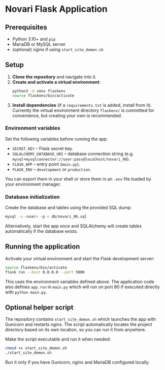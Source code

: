 # Novari Flask Application

## Prerequisites

- Python 3.10+ and `pip`
- MariaDB or MySQL server
- (optional) nginx if using `start_site_demon.sh`

## Setup

1. **Clone the repository** and navigate into it.
2. **Create and activate a virtual environment**:
   ```bash
   python3 -m venv flaskenv
   source flaskenv/bin/activate
   ```
3. **Install dependencies** (if a `requirements.txt` is added, install from it). Currently the virtual environment directory `flaskenv/` is committed for convenience, but creating your own is recommended.

### Environment variables

Set the following variables before running the app:

- `SECRET_KEY` – Flask secret key.
- `SQLALCHEMY_DATABASE_URI` – database connection string (e.g. `mysql+mysqlconnector://user:pass@localhost/novari_06`).
- `FLASK_APP` – entry point (`main.py`).
- `FLASK_ENV` – `development` or `production`.

You can export them in your shell or store them in an `.env` file loaded by your environment manager.

### Database initialization

Create the database and tables using the provided SQL dump:

```bash
mysql -u <user> -p < db/novari_06.sql
```

Alternatively, start the app once and SQLAlchemy will create tables automatically if the database exists.

## Running the application

Activate your virtual environment and start the Flask development server:

```bash
source flaskenv/bin/activate
flask run --host 0.0.0.0 --port 5000
```

This uses the environment variables defined above. The application code also defines `app.run` in `main.py` which will run on port 80 if executed directly with `python main.py`.

## Optional helper script

The repository contains `start_site_demon.sh` which launches the app with Gunicorn and restarts nginx. The script automatically locates the project directory based on its own location, so you can run it from anywhere.

Make the script executable and run it when needed:

```bash
chmod +x start_site_demon.sh
./start_site_demon.sh
```

Run it only if you have Gunicorn, nginx and MariaDB configured locally.
